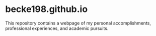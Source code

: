 # becke198.github.io
This repository contains a webpage of my personal accomplishments, professional experiences, and academic pursuits. 
